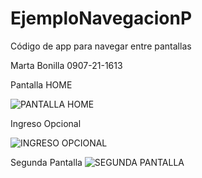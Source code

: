 # EjemploNavegacionP
Código de app para navegar entre pantallas

Marta Bonilla 0907-21-1613

Pantalla HOME 

![PANTALLA HOME](https://github.com/Hinata1411/EjemploNavegacionP/assets/85373964/12a3e10c-3197-47a4-8b1b-df6f9c4400f3)


Ingreso Opcional

![INGRESO OPCIONAL](https://github.com/Hinata1411/EjemploNavegacionP/assets/85373964/bfd6890e-9a79-4385-af37-999a32dd0827)


Segunda Pantalla
![SEGUNDA PANTALLA](https://github.com/Hinata1411/EjemploNavegacionP/assets/85373964/ab8dad72-5300-4b99-b615-824221684e08)

